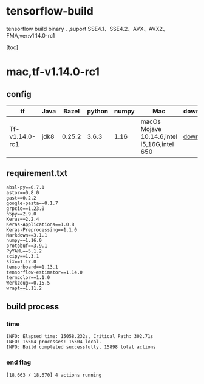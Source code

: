 # tensorflow-build
tensorflow build binary . ,suport SSE4.1、SSE4.2、AVX、AVX2、FMA,ver:v1.14.0-rc1

[toc]

# mac,tf-v1.14.0-rc1
##  config
| tf | Java | Bazel | python | numpy| Mac |download|
| --- | --- | --- | --- | --- | --- | --- |
| Tf-v1.14.0-rc1 | jdk8 | 0.25.2 | 3.6.3 |1.16|macOs Mojave 10.14.6,intel i5,16G,intel 650|[download](https://github.com/luomgf/tensorflow-build/blob/master/tensorflow-1.14.0rc1-cp36-cp36m-macosx_10_6_intel.whl)|

## requirement.txt 
```
absl-py==0.7.1
astor==0.8.0
gast==0.2.2
google-pasta==0.1.7
grpcio==1.23.0
h5py==2.9.0
Keras==2.2.4
Keras-Applications==1.0.8
Keras-Preprocessing==1.1.0
Markdown==3.1.1
numpy==1.16.0
protobuf==3.9.1
PyYAML==5.1.2
scipy==1.3.1
six==1.12.0
tensorboard==1.13.1
tensorflow-estimator==1.14.0
termcolor==1.1.0
Werkzeug==0.15.5
wrapt==1.11.2
```

## build process
### time
```
INFO: Elapsed time: 15058.232s, Critical Path: 302.71s
INFO: 15504 processes: 15504 local.
INFO: Build completed successfully, 15898 total actions
```
### end flag
```
[18,663 / 18,670] 4 actions running
```
